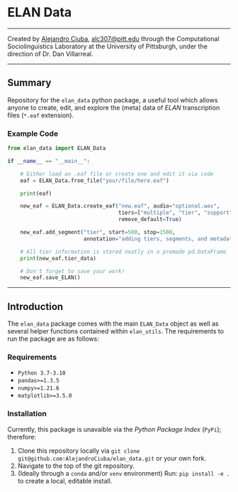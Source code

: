 # ELAN Data
***
Created by [Alejandro Ciuba](https://alejandrociuba.github.io), alc307@pitt.edu through the Computational Sociolinguistics Laboratory at the University of Pittsburgh, under the direction of Dr. Dan Villarreal.
***
## Summary

Repository for the `elan_data` python package, a useful tool which allows anyone to create, edit, and explore the (meta) data of *ELAN* transcription files (`*.eaf` extension). 

### Example Code

```python
from elan_data import ELAN_Data

if __name__ == "__main__":

    # Either load an .eaf file or create one and edit it via code
    eaf = ELAN_Data.from_file("your/file/here.eaf")

    print(eaf)

    new_eaf = ELAN_Data.create_eaf("new.eaf", audio="optional.wav",
                                   tiers=["multiple", "tier", "support"],
                                   remove_default=True)

    new_eaf.add_segment("tier", start=500, stop=1500,
                        annotation="adding tiers, segments, and metadata is easy!")

    # All tier information is stored neatly in a premade pd.DataFrame
    print(new_eaf.tier_data)

    # Don't forget to save your work!
    new_eaf.save_ELAN()
```
***
## Introduction

The `elan_data` package comes with the main `ELAN_Data` object as well as several helper functions contained within `elan_utils`. The requirements to run the package are as follows:

### Requirements

- `Python 3.7-3.10`
- `pandas>=1.3.5`
- `numpy>=1.21.6`
- `matplotlib>=3.5.0`

### Installation

Currently, this package is unavaible via the *Python Package Index* (`PyPi`); therefore:

1. Clone this repository locally via `git clone git@github.com:AlejandroCiuba/elan_data.git` or your own fork.
2. Navigate to the top of the git repository.
3. (Ideally through a `conda` and/or `venv` environment) Run: `pip install -e .` to create a local, editable install.
